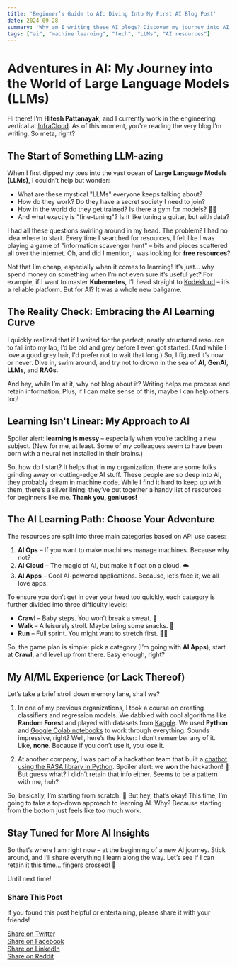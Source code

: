 ```yaml
---
title: 'Beginner’s Guide to AI: Diving Into My First AI Blog Post'
date: 2024-09-28
summary: 'Why am I writing these AI blogs? Discover my journey into AI and LLMs!'
tags: ["ai", "machine learning", "tech", "LLMs", "AI resources"]
---
```


# Adventures in AI: My Journey into the World of Large Language Models (LLMs)

Hi there! I’m **Hitesh Pattanayak**, and I currently work in the engineering vertical at [InfraCloud](https://www.infracloud.io/). As of this moment, you're reading the very blog I’m writing. So meta, right?

## The Start of Something LLM-azing

When I first dipped my toes into the vast ocean of **Large Language Models (LLMs)**, I couldn’t help but wonder:

- What are these mystical "LLMs" everyone keeps talking about?
- How do they work? Do they have a secret society I need to join?
- How in the world do they get trained? Is there a gym for models? 🏋️‍♂️
- And what exactly is "fine-tuning"? Is it like tuning a guitar, but with data?

I had all these questions swirling around in my head. The problem? I had no idea where to start. Every time I searched for resources, I felt like I was playing a game of "information scavenger hunt" – bits and pieces scattered all over the internet. Oh, and did I mention, I was looking for **free resources**?

Not that I’m cheap, especially when it comes to learning! It’s just... why spend money on something when I’m not even sure it’s useful yet? For example, if I want to master **Kubernetes**, I’ll head straight to [Kodekloud](https://kodekloud.com/) – it’s a reliable platform. But for AI? It was a whole new ballgame.

## The Reality Check: Embracing the AI Learning Curve

I quickly realized that if I waited for the perfect, neatly structured resource to fall into my lap, I’d be old and grey before I even got started. (And while I love a good grey hair, I'd prefer not to wait that long.) So, I figured it’s now or never. Dive in, swim around, and try not to drown in the sea of **AI**, **GenAI**, **LLMs**, and **RAGs**.

And hey, while I’m at it, why not blog about it? Writing helps me process and retain information. Plus, if I can make sense of this, maybe I can help others too!

## Learning Isn't Linear: My Approach to AI

Spoiler alert: **learning is messy** – especially when you’re tackling a new subject. (New for me, at least. Some of my colleagues seem to have been born with a neural net installed in their brains.)

So, how do I start? It helps that in my organization, there are some folks grinding away on cutting-edge AI stuff. These people are so deep into AI, they probably dream in machine code. While I find it hard to keep up with them, there’s a silver lining: they’ve put together a handy list of resources for beginners like me. **Thank you, geniuses!**

## The AI Learning Path: Choose Your Adventure

The resources are split into three main categories based on API use cases:

1. **AI Ops** – If you want to make machines manage machines. Because why not?
2. **AI Cloud** – The magic of AI, but make it float on a cloud. ☁️
3. **AI Apps** – Cool AI-powered applications. Because, let’s face it, we all love apps.

To ensure you don’t get in over your head too quickly, each category is further divided into three difficulty levels:

- **Crawl** – Baby steps. You won’t break a sweat. 🍼
- **Walk** – A leisurely stroll. Maybe bring some snacks. 🍿
- **Run** – Full sprint. You might want to stretch first. 🏃‍♂️

So, the game plan is simple: pick a category (I’m going with **AI Apps**), start at **Crawl**, and level up from there. Easy enough, right?

## My AI/ML Experience (or Lack Thereof)

Let’s take a brief stroll down memory lane, shall we?

1. In one of my previous organizations, I took a course on creating classifiers and regression models. We dabbled with cool algorithms like **Random Forest** and played with datasets from [Kaggle](https://www.kaggle.com/). We used **Python** and [Google Colab notebooks](https://colab.google/) to work through everything. Sounds impressive, right? Well, here’s the kicker: I don’t remember any of it. Like, **none**. Because if you don’t use it, you lose it.

2. At another company, I was part of a hackathon team that built a [chatbot using the RASA library in Python](https://docs.google.com/presentation/d/1871lZczt2J5yqcImu9U6S05EBVVb_4_d6_L7-7mZvv4/edit#slide=id.ge45ed6d002_0_0). Spoiler alert: we **won** the hackathon! 🎉 But guess what? I didn’t retain that info either. Seems to be a pattern with me, huh?

So, basically, I’m starting from scratch. 🫠 But hey, that’s okay! This time, I’m going to take a top-down approach to learning AI. Why? Because starting from the bottom just feels like too much work.

## Stay Tuned for More AI Insights

So that’s where I am right now – at the beginning of a new AI journey. Stick around, and I’ll share everything I learn along the way. Let’s see if I can retain it this time... fingers crossed! 🤞

Until next time!

### Share This Post

If you found this post helpful or entertaining, please share it with your friends!

[Share on Twitter](https://twitter.com/intent/tweet?text=I%20just%20read%20this%20great%20blog%20about%20AI%20and%20LLMs!%20Check%20it%20out:%20[https://hitesh-pattanayak.netlify.app/technical/ai/first-ai-post/])  
[Share on Facebook](https://www.facebook.com/sharer/sharer.php?u=[https://hitesh-pattanayak.netlify.app/technical/ai/first-ai-post/])  
[Share on LinkedIn](https://www.linkedin.com/shareArticle?mini=true&url=[https://hitesh-pattanayak.netlify.app/technical/ai/first-ai-post/]&title=Adventures%20in%20AI:%20My%20Journey%20into%20the%20World%20of%20LLMs&summary=Why%20am%20I%20writing%20these%20AI%20blogs?&source=)  
[Share on Reddit](https://reddit.com/submit?url=[https://hitesh-pattanayak.netlify.app/technical/ai/first-ai-post/]&title=Adventures%20in%20AI:%20My%20Journey%20into%20the%20World%20of%20LLMs)  
